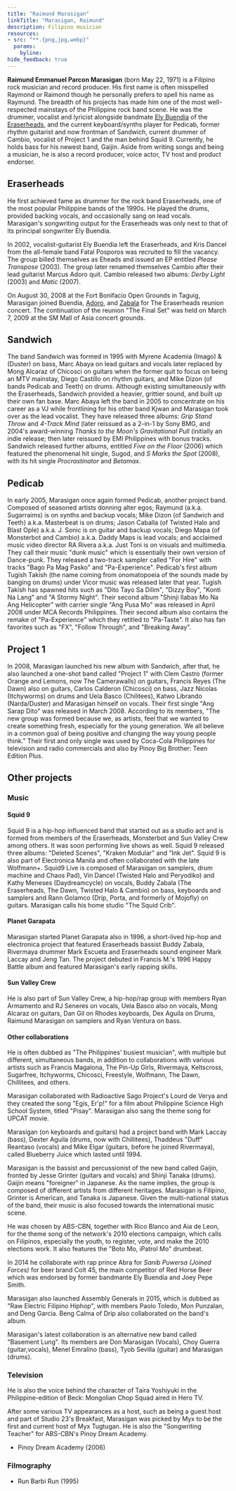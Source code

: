```yaml
---
title: "Raimund Marasigan"
linkTitle: "Marasigan, Raimund"
description: Filipino musician
resources:
- src: "**.{png,jpg,webp}"
  params:
    byline:
hide_feedback: true
---
```

**Raimund Emmanuel Parcon Marasigan** (born May 22, 1971) is a Filipino rock musician and record producer. His first name is often misspelled Raymond or Raimond though he personally prefers to spell his name as Raymund. The breadth of his projects has made him one of the most well-respected mainstays of the Philippine rock band scene. He was the drummer, vocalist and lyricist alongside bandmate [Ely Buendia](../ely-buendia) of the [Eraserheads](../eraserheads), and the current keyboard/synths player for Pedicab, former rhythm guitarist and now frontman of Sandwich, current drummer of Cambio, vocalist of Project 1 and the man behind Squid 9. Currently, he holds bass for his newest band, Gaijin. Aside from writing songs and being a musician, he is also a record producer, voice actor, TV host and product endorser.

## Eraserheads

He first achieved fame as drummer for the rock band Eraserheads, one of the most popular Philippine bands of the 1990s. He played the drums, provided backing vocals, and occasionally sang on lead vocals. Marasigan's songwriting output for the Eraserheads was only next to that of its principal songwriter Ely Buendia.

In 2002, vocalist-guitarist Ely Buendia left the Eraserheads, and Kris Dancel from the all-female band Fatal Posporos was recruited to fill the vacancy. The group billed themselves as Eheads and issued an EP entitled *Please Transpose* (2003). The group later renamed themselves Cambio after their lead guitarist Marcus Adoro quit. Cambio released two albums: *Derby Light* (2003) and *Matic* (2007).

On August 30, 2008 at the Fort Bonifacio Open Grounds in Taguig, Marasigan joined Buendia, [Adoro](../marcus-adoro), and [Zabala](../buddy-zabala) for The Eraserheads reunion concert. The continuation of the reunion "The Final Set" was held on March 7, 2009 at the SM Mall of Asia concert grounds.

## Sandwich

The band Sandwich was formed in 1995 with Myrene Academia (Imago) & (Duster) on bass, Marc Abaya on lead guitars and vocals later replaced by Mong Alcaraz of Chicosci on guitars when the former quit to focus on being an MTV mainstay, Diego Castillo on rhythm guitars, and Mike Dizon (of bands Pedicab and Teeth) on drums. Although existing simultaneously with the Eraserheads, Sandwich provided a heavier, grittier sound, and built up their own fan base. Marc Abaya left the band in 2005 to concentrate on his career as a VJ while frontlining for his other band Kjwan and Marasigan took over as the lead vocalist. They have released three albums: *Grip Stand Throw* and *4-Track Mind* (later reissued as a 2-in-1 by Sony BMG, and 2004's award-winning *Thanks to the Moon's Gravitational Pull* (initially an indie release; then later reissued by EMI Philippines with bonus tracks. Sandwich released further albums, entitled *Five on the Floor* (2006) which featured the phenomenal hit single, Sugod, and *S Marks the Spot* (2008), with its hit single *Procrastinator* and *Betamax*.

## Pedicab

In early 2005, Marasigan once again formed Pedicab, another project band. Composed of seasoned artists donning alter egos; Raymund (a.k.a. Sugarraims) is on synths and backup vocals; Mike Dizon (of Sandwich and Teeth) a.k.a. Masterbeat is on drums; Jason Caballa (of Twisted Halo and Blast Ople) a.k.a. J. Sonic is on guitar and backup vocals; Diego Mapa (of Monsterbot and Cambio) a.k.a. Daddy Maps is lead vocals; and acclaimed music video director RA Rivera a.k.a. Just Toni is on visuals and multimedia. They call their music "dunk music" which is essentially their own version of Dance-punk. They released a two-track sampler called "For Hire" with tracks "Bago Pa Mag Pasko" and "Pa-Experience". Pedicab's first album Tugish Takish (the name coming from onomatopoeia of the sounds made by banging on drums) under Vicor music was released later that year. Tugish Takish has spawned hits such as "Dito Tayo Sa Dilim", "Dizzy Boy", "Konti Na Lang" and "A Stormy Night". Their second album "Shinji Ilabas Mo Na Ang Helicopter" with carrier single "Ang Pusa Mo" was released in April 2008 under MCA Records Philippines. Their second album also contains the remake of "Pa-Experience" which they retitled to "Pa-Taste". It also has fan favorites such as "FX", "Follow Through", and "Breaking Away".

## Project 1

In 2008, Marasigan launched his new album with Sandwich, after that, he also launched a one-shot band called "Project 1" with Clem Castro (former Orange and Lemons, now The Camerawalls) on guitars, Francis Reyes (The Dawn) also on guitars, Carlos Calderon (Chicosci) on bass, Jazz Nicolas (Itchyworms) on drums and Uela Basco (Chilitees), Katwo Librando (Narda/Duster) and Marasigan himself on vocals. Their first single "Ang Sarap Dito" was released in March 2008. According to its members, "The new group was formed because we, as artists, feel that we wanted to create something fresh, especially for the young generation. We all believe in a common goal of being positive and changing the way young people think." Their first and only single was used by Coca-Cola Philippines for television and radio commercials and also by Pinoy Big Brother: Teen Edition Plus.

## Other projects

### Music

#### Squid 9

Squid 9 is a hip-hop influenced band that started out as a studio act and is formed from members of the Eraserheads, Monsterbot and Sun Valley Crew among others. It was soon performing live shows as well. Squid 9 released three albums: "Deleted Scenes", "Kraken Modular" and "Ink Jet". Squid 9 is also part of Electronica Manila and often collaborated with the late Wolfmann+. Squid9 Live is composed of Marasigan on samplers, drum machine and Chaos Pad), Vin Dancel (Twisted Halo and Peryodiko) and Kathy Meneses (Daydreamcycle) on vocals, Buddy Zabala (The Eraserheads, The Dawn, Twisted Halo & Cambio) on bass, keyboards and samplers and Rann Golamco (Drip, Porta, and formerly of Mojofly) on guitars. Marasigan calls his home studio "The Squid Crib".

#### Planet Garapata

Marasigan started Planet Garapata also in 1996, a short-lived hip-hop and electronica project that featured Eraserheads bassist Buddy Zabala, Rivermaya drummer Mark Escueta and Eraserheads sound engineer Mark Laccay and Jeng Tan. The project debuted in Francis M.'s 1996 Happy Battle album and featured Marasigan's early rapping skills.

#### Sun Valley Crew

He is also part of Sun Valley Crew, a hip-hop/rap group with members Ryan Armamento and RJ Seneres on vocals, Uela Basco also on vocals, Mong Alcaraz on guitars, Dan Gil on Rhodes keyboards, Dex Aguila on Drums, Raimund Marasigan on samplers and Ryan Ventura on bass.

#### Other collaborations

He is often dubbed as "The Philippines' busiest musician", with multiple but different, simultaneous bands, in addition to collaborations with various artists such as Francis Magalona, The Pin-Up Girls, Rivermaya, Keltscross, Sugarfree, Itchyworms, Chicosci, Freestyle, Wolfmann, The Dawn, Chillitees, and others.

Marasigan collaborated with Radioactive Sago Project's Lourd de Verya and they created the song "Egis, Er'p!" for a film about Philippine Science High School System, titled "Pisay". Marasigan also sang the theme song for UPCAT movie.

Marasigan (on keyboards and guitars) had a project band with Mark Laccay (bass), Dexter Aguila (drums, now with Chillitees), Thaddeus "Duff" Reantaso (vocals) and Mike Elgar (guitars, before he joined Rivermaya), called Blueberry Juice which lasted until 1994.

Marasigan is the bassist and percussionist of the new band called Gaijin, fronted by Jesse Grinter (guitars and vocals) and Shinji Tanaka (drums). Gaijin means "foreigner" in Japanese. As the name implies, the group is composed of different artists from different heritages. Marasigan is Filipino, Grinter is American, and Tanaka is Japanese. Given the multi-national status of the band, their music is also focused towards the international music scene.

He was chosen by ABS-CBN, together with Rico Blanco and Aia de Leon, for the theme song of the network's 2010 elections campaign, which calls on Filipinos, especially the youth, to register, vote, and make the 2010 elections work. It also features the "Boto Mo, iPatrol Mo" drumbeat.

In 2014 he collaborate with rap prince Abra for *Sanib Puwersa (Joined Forces)* for beer brand Colt 45, the main competitor of Red Horse Beer which was endorsed by former bandmante Ely Buendia and Joey Pepe Smith.

Marasigan also launched Assembly Generals in 2015, which is dubbed as "Raw Electric Filipino Hiphop", with members Paolo Toledo, Mon Punzalan, and Deng Garcia. Beng Calma of Drip also collaborated on the band's album.

Marasigan's latest collaboration is an alternative new band called "Basement Lung". Its members are Don Marasigan (Vocals), Choy Guerra (guitar,vocals), Menel Emralino (bass), Tyob Sevilla (guitar) and Marasigan (drums).

### Television

He is also the voice behind the character of Taira Yoshiyuki in the Philippine-edition of Beck: Mongolian Chop Squad aired in Hero TV.

After some various TV appearances as a host, such as being a guest host and part of Studio 23's Breakfast, Marasigan was picked by Myx to be the first and current host of Myx Tugtugan. He is also the "Songwriting Teacher" for ABS-CBN's Pinoy Dream Academy.

- Pinoy Dream Academy (2006)

### Filmography

- Run Barbi Run (1995)

